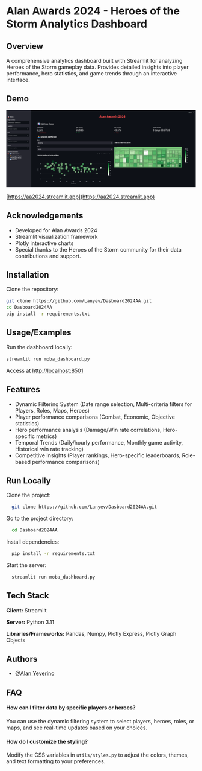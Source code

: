 
# Alan Awards 2024 - Heroes of the Storm Analytics Dashboard

## Overview
A comprehensive analytics dashboard built with Streamlit for analyzing Heroes of the Storm gameplay data. Provides detailed insights into player performance, hero statistics, and game trends through an interactive interface.


## Demo

![alt text](images/ss.png)

[https://aa2024.streamlit.app](https://aa2024.streamlit.app)

## Acknowledgements

- Developed for Alan Awards 2024
- Streamlit visualization framework
- Plotly interactive charts
- Special thanks to the Heroes of the Storm community for their data contributions and support.

## Installation

Clone the repository:

```bash
git clone https://github.com/Lanyev/Dasboard2024AA.git
cd Dasboard2024AA
pip install -r requirements.txt
```

## Usage/Examples

Run the dashboard locally:

```bash
streamlit run moba_dashboard.py
```

Access at [http://localhost:8501](http://localhost:8501)

## Features

- Dynamic Filtering System (Date range selection, Multi-criteria filters for Players, Roles, Maps, Heroes)
- Player performance comparisons (Combat, Economic, Objective statistics)
- Hero performance analysis (Damage/Win rate correlations, Hero-specific metrics)
- Temporal Trends (Daily/hourly performance, Monthly game activity, Historical win rate tracking)
- Competitive Insights (Player rankings, Hero-specific leaderboards, Role-based performance comparisons)


## Run Locally

Clone the project:

```bash
  git clone https://github.com/Lanyev/Dasboard2024AA.git
```

Go to the project directory:

```bash
  cd Dasboard2024AA
```

Install dependencies:

```bash
  pip install -r requirements.txt
```

Start the server:

```bash
  streamlit run moba_dashboard.py
```

## Tech Stack

**Client:** Streamlit

**Server:** Python 3.11

**Libraries/Frameworks:** Pandas, Numpy, Plotly Express, Plotly Graph Objects


## Authors

- [@Alan Yeverino](https://www.github.com/Lanyev)

## FAQ

#### How can I filter data by specific players or heroes?

You can use the dynamic filtering system to select players, heroes, roles, or maps, and see real-time updates based on your choices.

#### How do I customize the styling?

Modify the CSS variables in `utils/styles.py` to adjust the colors, themes, and text formatting to your preferences.
